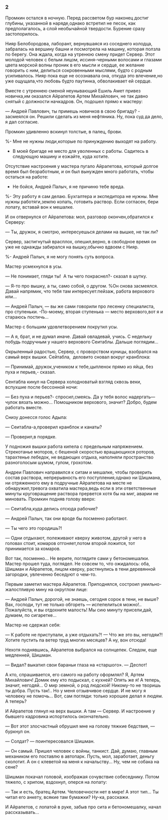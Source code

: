 ### 2

Промкин остался в ночную.
Перед рассветом бур наконец достиг глубины, указанной в наряде,однако встретил не песок, как предполагалось, а слой необычайной твердости.
Бурение сразу застопорилось.

Нияр Белобородова, лаборант, вернувшаяся из соседнего колодца, забралась на вершину башни и посмотрела на машину, которая ползла по берегу.
Она ждала, когда на утренюю смену придет Сервер.
Этот молодой человек с белым лицом, иссиня-черными волосами и глазами цвета морской волны проник в его мысли и сердце, ее желание говорить с ним, делиться сокровенными мыслями, будто с родным усиливалось.
Нияр пока еще не осознавала она, откуда это влечение,но уже ощущала,что любовь будто паутинка, обволакивает ей сердце.

Вместе с утреннею сменой неунывающий Ешиль Амет привез новичка,им оказался Айрапетов Артем Михайлович, не так давно снятый с должности начкадров.
Он, подошел прямо к мастеру:

— Андрей Павлович, ты примешь новичков в свою бригаду? - засмеялся он.
Решили сделать из меня нефтяника.
Ну, пока суд да дело, я дал согласие.

Промкин удивленно вскинул толстые, в палец, брови.

%- Мне не нужны люди,которые по принуждению выходят на работу.
- В моей бригаде не место для уволенных с работы.
Садитесь в следующую машину и езжайте, куда хотите.

Отсутствие настроения у мастера пугало Айрапетова, который долгое время был безработным, и он был вынужден много работать, чтобы остаться на работе:

- Не бойся, Андрей Палыч, я не причиню тебе вреда.


%- Эту работу я сам делаю.
Бухгалтера и экспедитора не нужны.
Мне нужны работяги,землю копать, готовить раствор.
Если согласен, бери лопату, вставай вон к мешалке.

И он отвернулся от Айрапетова: мол, разговор окончен,обратился к Серверу:

— Ты, дружок, я смотрю, интересуешься делами на вышке, не так ли?

Сервер, застигнутый врасплох, опешил,верно, в свободное время он уже не однажды забирался на вышку,обычно вдвоем с Нияр.

%- Андрей Палыч, я не могу понять суть вопроса.

Мастер усмехнулся в усы.

— Не понимает, гляди ты!
 А ты чего покраснел?- сказал в шутку.

— Я-то про вышку, а ты, само собой, о другом.
%Он снова засмеялся.
Давай напрямик, что тебя там интересует:пейзаж, работа верхового или...

— Андрей Палыч, — вы же сами говорили про лесенку специалиста, про ступеньки.
-По-моему, вторая ступенька — место верхового,вот я и стараюсь постичь...

Мастер с большим удовлетворением покрутил усы.

— А я, брат, и не думал иначе.
Давай овладевай, учись.
С недельку побудь подручным у нашего верхового Сеитаблы.
Дальше поглядим...

Окрыленный радостью, Сервер, с проворством куницы, взобрался на самый верх вышки.
Сейтабла,  деловито сновал вокруг кранблока:

— Принимай, дружок,учеником к тебе,цыпленок прямо из яйца, без пуха и перьев,- сказал.

Сентабла кинул на Сервера холодноватый взгляд сквозь веки, вспухшие после бессонной ночи:

— Без пуха и перьев?- спросил,смеясь.
Да у тебя волос надергать— чулок вязать можно...
Помощником верхового, значит?
Добро, будем работать вместе.

Снизу донесся голос Адыла:

— Сеитабла-а,проверил кранблок и канаты?

— Проверил,в порядке.

У подножия вышки работа кипела с предельным напряжением.
Стрекотанье моторов, с бешеной скоростью вращающихся роторов, тарахтенье лебедок, не ведающих отдыха, наполняли пространство разноголосым шумом, гулом, грохотом.

Андреи Павлович направился к ситам и мешалке, чтобы проверить состав раствора, непрерывность его поступления,однако ни Шишмана, ни отряженного ему в подручные Айрапетова на месте не обнаружил,тревога охватила мастера,ведь если в эти ответственные минуты круговращение раствора прервется хотя бы на миг, аварии не миновать.
Промкин подняв голову вверх:

— Сеитабла,куда делись отсюда рабочие?

— Андрей Палыч, так они вроде бы посменно работают.

— Ты чего это городишь?!

— Одни отдыхают, полеживают кверху животом, другой у него в головах стоит, комаров отгоняет,потом второй ложится, тот принимается за комаров.

Вот так, посменно...
Не верите, поглядите сами у бетономешалки.
Мастер прошел туда, поглядел.
Не совсем то, что ожидалось: оба, Шишман и Айрапетов, лицом кверху, растянулись в тени деревянной загородки, увлеченно беседуют о чем-то.

Первым заметил мастера Айрапетов.
Приподнялся, состроил умильно-жалостливую мину на округлом лице:

— Андрей Палыч, дорогой, не знаешь, сегодня сорок в тени, не выше?
Вах, господи, тут не только обгореть — испепелиться можно!..
Пожалуйста, и вы отдохните малость!
Мы сию минуту присели,дай, думаем, по сигаретке...

Мастер не сдержал себя:

— К работе не приступали, а уже отдыхать?!
— Что же это вы, негодяи?!
Хотите пустить па ветер труд многих месяцев?
А ну, вон отсюда!

Нехотя поднявшись, Айрапетов выбрался на солнцепек.
Следом, еще медленней, Шишман.

— Видал? выкатил свои бараньи глаза на «старшого».
— Деспот!

А кто, спрашивается, его самого на работу оформлял?
Я, Артем Михайлович!
Домик ему кто подыскал, с кухней?
Опять же я!
А теперь, значит, негодяй...
О мир земной, о род людской!
Никому-то не творишь ты добра.
Пусть так!..
Но у меня отзывчивое сердце.
И не могу я человеку не помочь...
Вот, сам погляди: только хорошее делал я людям.
А теперь?

И Айрапетов глянул на верх вышки.
А там — Сервер.
И настроение у бывшего кадровика испортилось окончательно.

— Вот этот злосчастный обрушил мне на голову тяжкие бедствия, — буркнул он.

— Солдат?
— поинтересовался Шишман.

— Он самый.
Пришел человек с войны, танкист.
Дай, думаю, главным механиком его поставлю в автопарк.
Пусть, мол, заработает, деньгу сколотит.
А он с клеветой на меня к начальству...
Ну, чем не собака на сене?

Шишман покачал головой, изображая сочувствие собеседнику.
Потом тяжело, с хрипом, вздохнул, оперся на лопату:

— Так и есть, братец Артем.
Человечности нет в мире!
А этот тип...
Ты читал его анкету, всякие там бумажки?
Ну-ка, расскажи.

И Айрапетов, с лопатой в руке, забыв про сита и бетономешалку, начал рассказывать...
